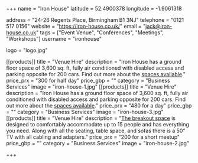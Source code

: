 +++
name = "Iron House"
latitude = 52.4900378
longitude = -1.9061318

address = "24-26 Regents Place, Birmingham B1 3NJ"
telephone = "0121 517 0156"
website = "https://iron-house.co.uk/"
email = "jack@iron-house.co.uk"
tags = ["Event Venue", "Conferences", "Meetings", "Workshops"]
username = "ironhouse"

logo = "logo.jpg"

[[products]]
  title = "Venue Hire"
  description = "Iron House has a ground floor space of 3,600 sq. ft, fully air conditioned with disabled access and parking opposite for 200 cars. Find out more about the [spaces available](https://iron-house.co.uk/about-us-2/)."
  price_prx = "300 for half day"
  price_gbp = ""
  category = "Business Services"
  image = "iron-house-1.jpg"
[[products]]
  title = "Venue Hire"
  description = "Iron House has a ground floor space of 3,600 sq. ft, fully air conditioned with disabled access and parking opposite for 200 cars. Find out more about the [spaces available](https://iron-house.co.uk/about-us-2/)."
  price_prx = "480 for a day"
  price_gbp = ""
  category = "Business Services"
  image = "iron-house-3.jpg"
[[products]]
  title = "Venue Hire"
  description = "[The breakout space](https://iron-house.co.uk/meeting-space-hire/) is designed to comfortably accommodate up to 15 people and has everything you need. Along with all the seating, table space, and sofas there is a 50” TV with all cabling and adapters."
  price_prx = "200 for a short meetup"
  price_gbp = ""
  category = "Business Services"
  image = "iron-house-2.jpg"
  
+++

